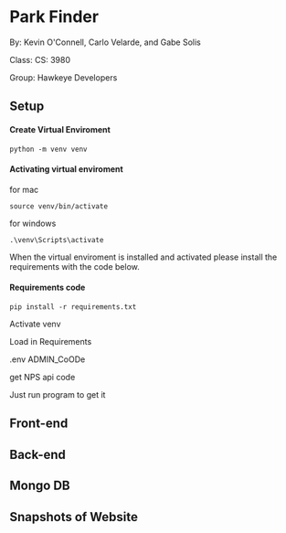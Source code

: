 # Park Finder

By: Kevin O'Connell, Carlo Velarde, and Gabe Solis

Class: CS: 3980

Group: Hawkeye Developers

## Setup

#### Create Virtual Enviroment

`python -m venv venv`

#### Activating virtual enviroment

for mac

`source venv/bin/activate`

for windows

`.\venv\Scripts\activate`

When the virtual enviroment is installed and activated please install the requirements with the code below.

#### Requirements code

`pip install -r requirements.txt`




Activate venv

Load in Requirements 

.env ADMIN_CoODe

get NPS api code

Just run program to get it 

## Front-end

## Back-end

## Mongo DB

## Snapshots of Website




